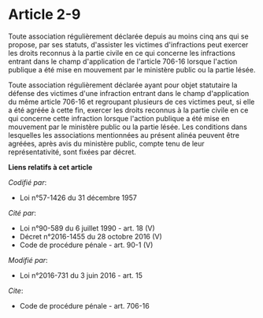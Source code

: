 # Article 2-9

Toute association régulièrement déclarée depuis au moins cinq ans     qui se propose, par ses statuts, d'assister les
victimes d'infractions peut exercer les droits reconnus à la partie civile en ce qui concerne les infractions entrant dans le
champ d'application de l'article 706-16 lorsque l'action publique a été mise en mouvement par le ministère public ou la
partie lésée.

Toute association régulièrement déclarée ayant pour objet statutaire la défense des victimes d'une infraction entrant dans le
champ d'application du même article 706-16 et regroupant plusieurs de ces victimes peut, si elle a été agréée à cette fin,
exercer les droits reconnus à la partie civile en ce qui concerne cette infraction lorsque l'action publique a été mise en
mouvement par le ministère public ou la partie lésée. Les conditions dans lesquelles les associations mentionnées au présent
alinéa peuvent être agréées, après avis du ministère public, compte tenu de leur représentativité, sont fixées par décret.

**Liens relatifs à cet article**

_Codifié par_:

  - Loi n°57-1426 du 31 décembre 1957

_Cité par_:

  - Loi n°90-589 du 6 juillet 1990 - art. 18 (V)
  - Décret n°2016-1455 du 28 octobre 2016 (V)
  - Code de procédure pénale - art. 90-1 (V)

_Modifié par_:

  - Loi n°2016-731 du 3 juin 2016 - art. 15

_Cite_:

  - Code de procédure pénale - art. 706-16
